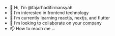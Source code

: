 - 👋 Hi, I’m @fajarhadifirmansyah
- 👀 I’m interested in frontend technology
- 🌱 I’m currently learning reactjs, nextjs, and flutter
- 💞️ I’m looking to collaborate on your company
- 📫 How to reach me ...

<!---
fajarhadifirmansyah/fajarhadifirmansyah is a ✨ special ✨ repository because its `README.md` (this file) appears on your GitHub profile.
You can click the Preview link to take a look at your changes.
--->

